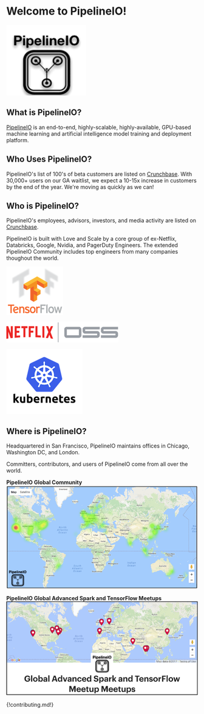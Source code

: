 # Welcome to PipelineIO! 
![PipelineIO](/img/pipeline-io-logo-shadow-210x186.png)

## What is PipelineIO?
[PipelineIO](http://pipeline.io/) is an end-to-end, highly-scalable, highly-available, GPU-based machine learning and artificial intelligence model training and deployment platform.

## Who Uses PipelineIO?
PipelineIO's list of 100's of beta customers are listed on [Crunchbase](https://www.crunchbase.com/organization/pipelineio/customers).  With 30,000+ users on our GA waitlist, we expect a 10-15x increase in customers by the end of the year.  We're moving as quickly as we can!

## Who is PipelineIO?
PipelineIO's employees, advisors, investors, and media activity are listed on [Crunchbase](https://www.crunchbase.com/organization/pipelineio).

PipelineIO is built with Love and Scale by a core group of ex-Netflix, Databricks, Google, Nvidia, and PagerDuty Engineers.  The extended PipelineIO Community includes top engineers from many companies thoughout the world.

![Tensorflow](/img/tensorflow-logo-150x128.png)

![Netflix](/img/netflixoss-logo-white-295x55.png)

![Kubernetes](/img/kubernetes-logo-200x171.png)

## Where is PipelineIO?
Headquartered in San Francisco, PipelineIO maintains offices in Chicago, Washington DC, and London.

Committers, contributors, and users of PipelineIO come from all over the world.

**PipelineIO Global Community**
![PipelineIO Global Community](/img/pipelineio-geo-border-no-stars.png)

**PipelineIO Global Advanced Spark and TensorFlow Meetups**
![PipelineIO Global Meetups](/img/global-meetups.png)

{!contributing.md!}
